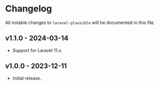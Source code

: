 # Changelog

All notable changes to `laravel-plausible` will be documented in this file.

## v1.1.0 - 2024-03-14

* Support for Laravel 11.x.

## v1.0.0 - 2023-12-11

* Initial release.
